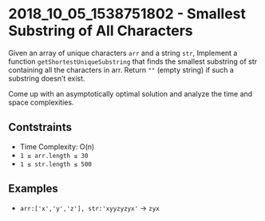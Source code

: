 # 2018_10_05_1538751802 - Smallest Substring of All Characters
Given an array of unique characters `arr` and a string `str`, Implement a function `getShortestUniqueSubstring` that finds the smallest substring of str containing all the characters in arr. Return `""` (empty string) if such a substring doesn’t exist.

Come up with an asymptotically optimal solution and analyze the time and space complexities.

## Contstraints
- Time Complexity:  O(n)
- `1 ≤ arr.length ≤ 30`
- `1 ≤ str.length ≤ 500`

## Examples
- `arr:['x','y','z'], str:'xyyzyzyx'` -> `zyx`
